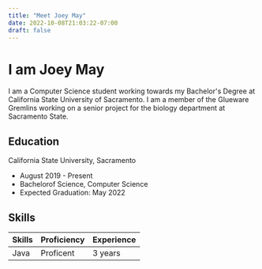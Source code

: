 ```yaml
---
title: "Meet Joey May"
date: 2022-10-08T21:03:22-07:00
draft: false
---
```


# I am Joey May

I am a Computer Science student working towards my Bachelor's Degree at California State University of Sacramento. I am a member of the Glueware Gremlins working on a senior project for the biology department at Sacramento State. 

## Education 

California State University, Sacramento
- August 2019 - Present
- Bachelorof Science, Computer Science
- Expected Graduation: May 2022

## Skills

| Skills | Proficiency | Experience |
| --- | --- | --- |
| Java | Proficent | 3 years |